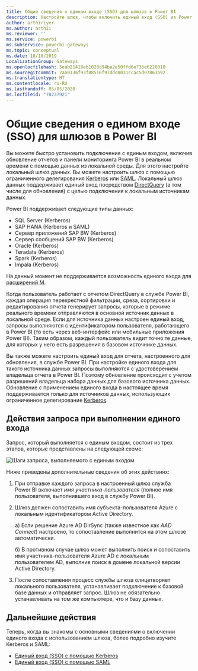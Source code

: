 ```yaml
---
title: Общие сведения о едином входе (SSO) для шлюзов в Power BI
description: Настройте шлюз, чтобы включить единый вход (SSO) из Power BI в локальные источники данных.
author: arthiriyer
ms.author: arthii
ms.reviewer: ''
ms.service: powerbi
ms.subservice: powerbi-gateways
ms.topic: conceptual
ms.date: 10/10/2019
LocalizationGroup: Gateways
ms.openlocfilehash: 5eab21418eb1028d94ba2e50ffd6e736e6226018
ms.sourcegitcommit: 7aa0136f93f88516f97ddd8031ccac5d07863b92
ms.translationtype: HT
ms.contentlocale: ru-RU
ms.lasthandoff: 05/05/2020
ms.locfileid: "78237921"
---
```

# <a name="overview-of-single-sign-on-sso-for-gateways-in-power-bi"></a>Общие сведения о едином входе (SSO) для шлюзов в Power BI

Вы можете быстро установить подключение с единым входом, включив обновление отчетов и панели мониторинга Power BI в реальном времени с помощью данных из локальной среды. Для этого настройте локальный шлюз данных. Вы можете настроить шлюз с помощью ограниченного делегирования [Kerberos](service-gateway-sso-kerberos.md) или [SAML](service-gateway-sso-saml.md). Локальный шлюз данных поддерживает единый вход посредством [DirectQuery](desktop-directquery-about.md) (в том числе для обновления) с целью подключения к локальным источникам данных. 

Power BI поддерживает следующие типы данных:

* SQL Server (Kerberos)
* SAP HANA (Kerberos и SAML)
* Сервер приложений SAP BW (Kerberos)
* Сервер сообщений SAP BW (Kerberos) 
* Oracle (Kerberos) 
* Teradata (Kerberos)
* Spark (Kerberos)
* Impala (Kerberos)

На данный момент не поддерживается возможность единого входа для [расширений M](https://github.com/microsoft/DataConnectors/blob/master/docs/m-extensions.md).

Когда пользователь работает с отчетом DirectQuery в службе Power BI, каждая операция перекрестной фильтрации, среза, сортировки и редактирования отчета генерирует запросы, которые в режиме реального времени отправляются в основной источник данных в локальной среде. Если для источника данных настроен единый вход, запросы выполняются с идентификатором пользователя, работающего в Power BI (то есть через веб-интерфейс или мобильные приложения Power BI). Таким образом, каждый пользователь видит точно те данные, для которых у него есть разрешения в базовом источнике данных. 

Вы также можете настроить единый вход для отчета, настроенного для обновления, в службе Power BI. При настройке единого входа для такого источника данных запросы выполняются с удостоверением владельца отчета в Power BI. Поэтому обновление происходит с учетом разрешений владельца набора данных для базового источника данных. Обновление с применением единого входа в настоящее время поддерживается только для источников данных, использующих ограниченное делегирование [Kerberos](service-gateway-sso-kerberos.md). 

## <a name="query-steps-when-running-sso"></a>Действия запроса при выполнении единого входа

Запрос, который выполняется с единым входом, состоит из трех этапов, которые представлены на следующей схеме:

![Шаги запроса, выполняемого с единым входом](media/service-gateway-sso-overview/sso-query-steps.png)

Ниже приведены дополнительные сведения об этих действиях:

1. При отправке каждого запроса в настроенный шлюз служба Power BI включает *имя участника-пользователя* (полное имя пользователя, выполнившего вход в службу Power BI).

2. Шлюз должен сопоставить имя субъекта-пользователя Azure с локальным идентификатором Active Directory.

   а) Если решение Azure AD DirSync (также известное как *AAD Connect*) настроено, то сопоставление выполнится на этом шлюзе автоматически.

   б)  В противном случае шлюз может выполнить поиск и сопоставить имя участника-пользователя Azure AD с локальным пользователем AD, выполнив поиск в домене локальной версии Active Directory.

3. После сопоставления процесс службы шлюза олицетворяет локального пользователя, устанавливает подключение к базовой базе данных и отправляет запрос. Шлюз не обязательно устанавливать на том же компьютере, что и базу данных.

## <a name="next-steps"></a>Дальнейшие действия

Теперь, когда вы знакомы с основными сведениями о включении единого входа с использованием шлюза, более подробно изучите Kerberos и SAML:

* [Единый вход (SSO) с помощью Kerberos](service-gateway-sso-kerberos.md)
* [Единый вход (SSO) с помощью SAML](service-gateway-sso-saml.md)
